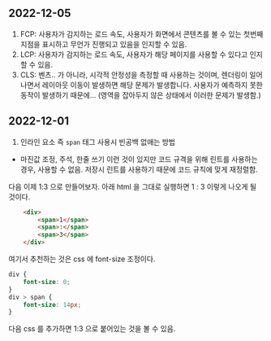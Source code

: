 ## 2022-12-05

1. FCP: 사용자가 감지하는 로드 속도, 사용자가 화면에서 콘텐츠를 볼 수 있는 첫번째 지점을 표시하고 무언가 진행되고 있음을 인지할 수 있음.
2. LCP: 사용자가 감지하는 로드 속도, 사용자가 해당 페이지를 사용할 수 있다고 인지할 수 있음.
3. CLS: 벤츠.. 가 아니라, 시각적 안정성을 측정할 때 사용하는 것이며, 렌더링이 일어나면서 레이아웃 이동이 발생하면 해당 문제가 발생합니다.
사용자가 예측하지 못한 동작이 발생하기 때문에... (영역을 잡아두지 않은 상태에서 이러한 문제가 발생함.)

## 2022-12-01

1. 인라인 요소 즉 `span` 태그 사용시 빈공백 없애는 방법
 - 마진값 조정, 주석, 한줄 쓰기 이런 것이 있지만 코드 규격을 위해 린트를 사용하는 경우, 사용할 수 없음. 저장시 린트를 사용하기 때문에 코드 규칙에 맞게 재정렬함.

다음 이제 1:3 으로 만들어보자. 아래 html 을 그대로 실행하면 1 : 3 이렇게 나오게 될 것이다.
```html
    <div>
        <span>1</span>
        <span>:</span>
        <span>3</span>
    </div>
```

여기서 추천하는 것은 css 에 font-size 조정이다.

```css
div {
    font-size: 0;
}
div > span {
    font-size: 14px;
}
```

다음 css 를 추가하면 1:3 으로 붙어있는 것을 볼 수 있음.